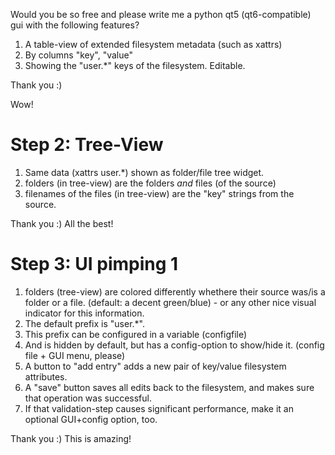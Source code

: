 Would you be so free and please write me a python qt5 (qt6-compatible) gui with the following features?

1. A table-view of extended filesystem metadata (such as xattrs)
2. By columns "key", "value"
3. Showing the "user.\*" keys of the filesystem. Editable.

Thank you :)

Wow!


# Step 2: Tree-View

1. Same data (xattrs user.\*) shown as folder/file tree widget.
2. folders (in tree-view) are the folders *and* files (of the source)
3. filenames of the files (in tree-view) are the "key" strings from the source.

Thank you :)
All the best!


# Step 3: UI pimping 1

1. folders (tree-view) are colored differently whethere their source was/is a folder or a file.
    (default: a decent green/blue) - or any other nice visual indicator for this information.
2. The default prefix is "user.\*".
3. This prefix can be configured in a variable (configfile)
4. And is hidden by default, but has a config-option to show/hide it. (config file + GUI menu, please)
3. A button to "add entry" adds a new pair of key/value filesystem attributes.
4. A "save" button saves all edits back to the filesystem, and makes sure that operation was successful.
5. If that validation-step causes significant performance, make it an optional GUI+config option, too.

Thank you :)
This is amazing!



